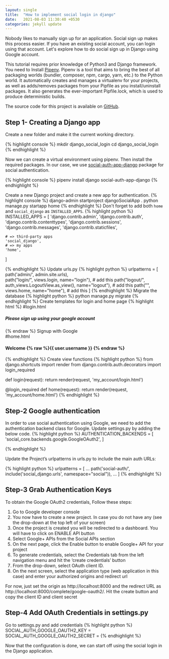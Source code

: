 ```yaml
---
layout: single
title:  "How to implement social login in django"
date:   2021-08-03 11:30:40 +0530
categories: jekyll update
---
```

Nobody likes to manually sign up for an application. Social sign up makes this process easier.
 If you have an existing social account, you can login using that account. 
Let's explore how to do social sign up in Django using Google account.

This tutorial requires prior knowledge of Python3 and Django framework.
You need to Install [Pipenv]. Pipenv is a tool that aims to bring the best of all packaging worlds (bundler, composer, npm, cargo, yarn, etc.) 
to the Python world. It automatically creates and manages a virtualenv for your projects, as well as adds/removes packages from your Pipfile 
as you install/uninstall packages. It also generates the ever-important Pipfile.lock, which is used to produce deterministic builds. 


The source code for this project is available on [GitHub].
## Step 1- Creating  a Django app
Create a new folder and make it the current working directory.

{% highlight console %}
mkdir django_social_login
cd django_social_login
{% endhighlight %}

Now we can create a virtual environment using pipenv. Then install the required packages. In our case, we use [social-auth-app-django]
package for social authentication.

{% highlight console %}
pipenv install django social-auth-app-django
{% endhighlight %}

Create a new Django project and create a new app for authentication. 
{% highlight console %}
django-admin startproject djangoSocialApp .
python manage.py startapp home
{% endhighlight %}
Don't forget to  add both `home` and `social_django` as `INSTALLED_APPS`.
{% highlight python %}
INSTALLED_APPS =
 [
    'django.contrib.admin',
    'django.contrib.auth',
    'django.contrib.contenttypes',
    'django.contrib.sessions',
    'django.contrib.messages',
    'django.contrib.staticfiles',

    # => third-party apps
    'social_django',
    # => my apps
    'home',
]

{% endhighlight %}
Update urls.py
{% highlight python %}
urlpatterns = [
    path('admin/', admin.site.urls),         
    path("login/", views.login, name="login"),  # add this
    path("logout/", auth_views.LogoutView.as_view(), name="logout"), # add this
    path("", views.home, name="home"), # add this
]
{% endhighlight %}
Migrate the database
{% highlight python %}
python manage.py migrate
{% endhighlight %}
Create templates for login and home page
{% highlight html %}
#login.html
<div class="login">
<h5> Please sign up using your google account</h5>
    <div class="mybtn">
      <a class="btn btn-danger" {% raw %}href="{% url 'social:begin' 'google-oauth2' %}">{% endraw %}
        Signup with Google
      </a>
    </div>
</div>
#home.html
<div class="login">
    <div class="col-sm-12 mb-3">
        <h4 class="text-center"> Welcome {% raw %}{{ user.username }} {% endraw %}</h4>
    </div>
</div>

{% endhighlight %}
Create view functions
{% highlight python %}
from django.shortcuts import render
from django.contrib.auth.decorators import login_required

def login(request):
  return render(request, 'my_account/login.html')

@login_required
def home(request):
  return render(request, 'my_account/home.html')
{% endhighlight %}
## Step-2 Google authentication

In order to use social authentication using Google, we need to add
the authentication backend class for Google. Update settings.py by adding the below code.
{% highlight python %}
AUTHENTICATION_BACKENDS = [
    'social_core.backends.google.GoogleOAuth2',
]

{% endhighlight %}

Update the Project’s urlpatterns in urls.py to include the main auth URLs:

{% highlight python %}
urlpatterns = [
    ...
    path('social-auth/', include('social_django.urls', namespace="social")),
    ...
]
{% endhighlight %}
## Step-3 Grab Authentication Keys
To obtain the Google OAuth2 credentials, Follow these steps:

1. Go to Google developer console
2. You now have to create a new project. In case you do not have any (see the drop-down at the top left of your screen)
3. Once the project is created you will be redirected to a dashboard. You will have to click on ENABLE API button
4. Select Google+ APIs from the Social APIs section
5. On the next page, click the Enable button to enable Google+ API for your project
6. To generate credentials, select the Credentials tab from the left navigation menu and hit the ‘create credentials’ button
7. From the drop-down, select OAuth client ID.
8. On the next screen, select the application type (web application in this case) and enter your authorized origins and redirect url


For now, just set the origin as http://localhost:8000 and the redirect URL as http://localhost:8000/complete/google-oauth2/.
Hit the create button and copy the client ID and client secret
## Step-4 Add OAuth Credentials in settings.py
Go to settings.py and add credentials
{% highlight python %}
SOCIAL_AUTH_GOOGLE_OAUTH2_KEY = 
SOCIAL_AUTH_GOOGLE_OAUTH2_SECRET = 
{% endhighlight %}

Now that the configuration is done, we can start off using the social login in the Django application.

[Github]: https://github.com/amithah/Django_social_login/tree/main/PycharmProjects/djangoSocialApp
[Pipenv]: https://pypi.org/project/pipenv/
[social-auth-app-django]: https://github.com/python-social-auth/social-app-django
[Google Developers Console]:https://console.developers.google.com
